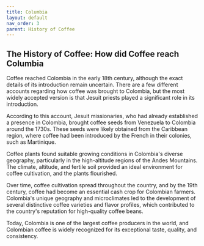 ```yaml
---
title: Columbia
layout: default
nav_order: 3
parent: History of Coffee
---
```


## The History of Coffee: How did Coffee reach Columbia
Coffee reached Colombia in the early 18th century, although the exact details of its introduction remain uncertain. There are a few different accounts regarding how coffee was brought to Colombia, but the most widely accepted version is that Jesuit priests played a significant role in its introduction.

According to this account, Jesuit missionaries, who had already established a presence in Colombia, brought coffee seeds from Venezuela to Colombia around the 1730s. These seeds were likely obtained from the Caribbean region, where coffee had been introduced by the French in their colonies, such as Martinique.

Coffee plants found suitable growing conditions in Colombia's diverse geography, particularly in the high-altitude regions of the Andes Mountains. The climate, altitude, and fertile soil provided an ideal environment for coffee cultivation, and the plants flourished.

Over time, coffee cultivation spread throughout the country, and by the 19th century, coffee had become an essential cash crop for Colombian farmers. Colombia's unique geography and microclimates led to the development of several distinctive coffee varieties and flavor profiles, which contributed to the country's reputation for high-quality coffee beans.

Today, Colombia is one of the largest coffee producers in the world, and Colombian coffee is widely recognized for its exceptional taste, quality, and consistency.
